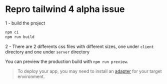 # Repro tailwind 4 alpha issue

1 - build the project
```bash
npm ci
npm run build
```
2 - There are 2 differents css files with different sizes, one under `client` directory and one under `server` directory

You can preview the production build with `npm run preview`.

> To deploy your app, you may need to install an [adapter](https://svelte.dev/docs/kit/adapters) for your target environment.
